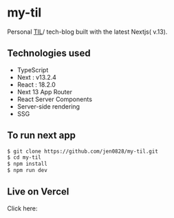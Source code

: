 
# my-til

Personal [TIL](https://github.com/jen0828/til)/ tech-blog built with the latest Nextjs( v.13).

## Technologies used
* TypeScript
* Next : v13.2.4
* React : 18.2.0
* Next 13 App Router
* React Server Components
* Server-side rendering
* SSG

## To run next app

```bash
$ git clone https://github.com/jen0828/my-til.git
$ cd my-til
$ npm install
$ npm run dev
```

## Live on Vercel
Click here: 
